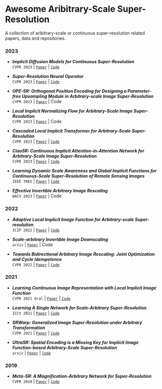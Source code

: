 # Awesome Aribitrary-Scale Super-Resolution
A collection of aribitrary-scale or continuous super-resolution related papers, data and repositories.

### 2023
*  **_Implicit Diffusion Models for Continuous Super-Resolution_** <br>
`CVPR 2023` | [`Paper`](https://arxiv.org/abs/2303.16491) | [`Code`](https://github.com/Ree1s/IDM)<br>

*  **_Super-Resolution Neural Operator_** <br>
`CVPR 2023` | [`Paper`](https://arxiv.org/abs/2303.02584) | [`Code`](https://github.com/2y7c3/Super-Resolution-Neural-Operator)<br>

*  **_OPE-SR: Orthogonal Position Encoding for Designing a Parameter-free Upsampling Module in Arbitrary-scale Image Super-Resolution_** <br>
`CVPR 2023` | [`Paper`](https://arxiv.org/abs/2303.01091) | Code<br>

*  **_Local Implicit Normalizing Flow for Arbitrary-Scale Image Super-Resolution_** <br>
`CVPR 2023` | [`Paper`](https://arxiv.org/pdf/2303.05156.pdf) | Code<br>

*  **_Cascaded Local Implicit Transformer for Arbitrary-Scale Super-Resolution_** <br>
`CVPR 2023` | [`Paper`](https://arxiv.org/pdf/2303.16513v1.pdf) | [`Code`](https://github.com/jaroslaw1007/clit)<br>

*  **_CiaoSR: Continuous Implicit Attention-in-Attention Network for Arbitrary-Scale Image Super-Resolution_** <br>
`CVPR 2023` | [`Paper`](https://arxiv.org/pdf/2212.04362.pdf) | [`Code`](https://github.com/caojiezhang/CiaoSR)<br>

*  **_Learning Dynamic Scale Awareness and Global Implicit Functions for Continuous-Scale Super-Resolution of Remote Sensing Images_** <br>
`IEEE TRES` | [`Paper`](https://ieeexplore.ieee.org/document/10026827) | [`Code`](https://github.com/hanlinwu/SADN)<br>

* **_Effective Invertible Arbitrary Image Rescaling_** <br>
`WACV 2023` | [`Paper`](https://openaccess.thecvf.com/content/WACV2023/papers/Pan_Effective_Invertible_Arbitrary_Image_Rescaling_WACV_2023_paper.pdf) | Code<br>

### 2022

*  **_Adaptive Local Implicit Image Function for Arbitrary-scale Super-resolution_** <br>
`ICIP 2022` | [`Paper`](https://arxiv.org/pdf/2208.04318.pdf) | [`Code`](https://github.com/LeeHW-THU/A-LIIF)<br>

*  **_Scale-arbitrary Invertible Image Downscaling_** <br>
`arxiv` | [`Paper`](https://arxiv.org/pdf/2201.12576.pdf) | Code<br>

*  **_Towards Bidirectional Arbitrary Image Rescaling: Joint Optimization and Cycle Idempotence_** <br>
`CVPR 2022` | [`Paper`](https://arxiv.org/pdf/2203.00911.pdf) | [`Code`](https://github.com/LeeHW-THU/A-LIIF)<br>

### 2021

*  **_Learning Continuous Image Representation with Local Implicit Image Function_** <br>
`CVPR 2021 Oral` | [`Paper`](https://openaccess.thecvf.com/content/CVPR2021/papers/Chen_Learning_Continuous_Image_Representation_With_Local_Implicit_Image_Function_CVPR_2021_paper.pdf) | [`Code`](https://github.com/yinboc/liif)<br>

*  **_Learning A Single Network for Scale-Arbitrary Super-Resolution_** <br>
`ICCV 2021` | [`Paper`](https://arxiv.org/abs/2004.03791) | [`Code`](https://github.com/The-Learning-And-Vision-Atelier-LAVA/ArbSR)<br>

*  **_SRWarp: Generalized Image Super-Resolution under Arbitrary Transformation_** <br>
`CVPR 2021` | [`Paper`](https://openaccess.thecvf.com/content/CVPR2021/papers/Son_SRWarp_Generalized_Image_Super-Resolution_under_Arbitrary_Transformation_CVPR_2021_paper.pdf) | [`Code`](https://github.com/sanghyun-son/srwarp)<br>

*  **_UltraSR: Spatial Encoding is a Missing Key for Implicit Image Function-based Arbitrary-Scale Super-Resolution_** <br>
`arxiv` | [`Paper`](https://arxiv.org/abs/2103.12716) | [`Code`](https://github.com/SHI-Labs/UltraSR-Arbitrary-Scale-Super-Resolution)<br>

### 2019

*  **_Meta-SR: A Magnification-Arbitrary Network for Super-Resolution_** <br>
`CVPR 2019` | [`Paper`](https://openaccess.thecvf.com/content_CVPR_2019/papers/Hu_Meta-SR_A_Magnification-Arbitrary_Network_for_Super-Resolution_CVPR_2019_paper.pdf) | [`Code`](https://github.com/XuecaiHu/Meta-SR-Pytorch)<br>
